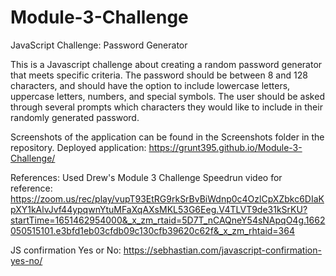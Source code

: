 # Module-3-Challenge
JavaScript Challenge: Password Generator

This is a Javascript challenge about creating a random password generator that meets specific criteria. The password should be between 8 and 128 characters, and should have the option to include lowercase letters, uppercase letters, numbers, and special symbols. The user should be asked through several prompts which characters they would like to include in their randomly generated password.

Screenshots of the application can be found in the Screenshots folder in the repository.
Deployed application: https://grunt395.github.io/Module-3-Challenge/

References:
Used Drew's Module 3 Challenge Speedrun video for reference:
https://zoom.us/rec/play/vupT93EtRG9rkSrBvBiWdnp0c4OzlCpXZbkc6DIaKpXY1kAlvJvf44ypqwnYtuMFaXqAXsMKL53G6Eeg.V4TLVT9de31kSrKU?startTime=1651462954000&_x_zm_rtaid=5D7T_nCAQneY54sNApqO4g.1662050515101.e3bfd1eb03cfdb09c130cfb39620c62f&_x_zm_rhtaid=364

JS confirmation Yes or No:
https://sebhastian.com/javascript-confirmation-yes-no/